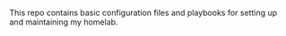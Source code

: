 This repo contains basic configuration files and playbooks for setting up and maintaining my homelab.
